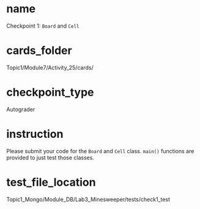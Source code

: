 # name
Checkpoint 1: `Board` and `Cell` 

# cards_folder
Topic1/Module7/Activity_25/cards/

# checkpoint_type
Autograder

# instruction
Please submit your code for the `Board` and `Cell` class. `main()` functions are provided to just test those classes. 

# test_file_location
Topic1_Mongo/Module_DB/Lab3_Minesweeper/tests/check1_test